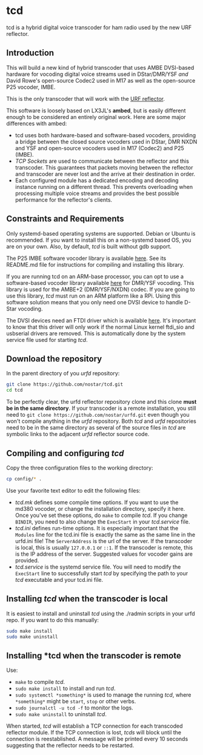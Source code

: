 ﻿# tcd

tcd is a hybrid digital voice transcoder for ham radio used by the new URF reflector.

## Introduction

This will build a new kind of hybrid transcoder that uses AMBE DVSI-based hardware for vocoding digital voice streams used in DStar/DMR/YSF *and* David Rowe's open-source Codec2 used in M17 as well as the open-source P25 vocoder, IMBE.

This is the only transcoder that will work with the [URF reflector](https://github.com/nostar/urfd).

This software is loosely based on LX3JL's **ambed**, but is easily different enough to be considered an entirely original work. Here are some major differences with ambed:

- tcd uses both hardware-based and software-based vocoders, providing a bridge between the closed source vocoders used in DStar, DMR NXDN and YSF and open-source vocoders used in M17 (Codec2) and P25 (IMBE).
- *TCP Sockets* are used to communicate between the reflector and this transcoder. This guarantees that packets moving between the reflector and transcoder are never lost and the arrive at their destination in order.
- Each configured module has a dedicated encoding and decoding instance running on a different thread. This prevents overloading when processing multiple voice streams and provides the best possible performance for the reflector's clients.

## Constraints and Requirements

Only systemd-based operating systems are supported. Debian or Ubuntu is recommended. If you want to install this on a non-systemd based OS, you are on your own. Also, by default, *tcd* is built without gdb support.

The P25 IMBE software vocoder library is available [here](https://github.com/nostar/imbe_vocoder). See its README.md file for instructions for compiling and installing this library.

If you are running tcd on an ARM-base processor, you can opt to use a software-based vocoder library available [here](https://github.com/nostar/md380_vocoder) for DMR/YSF vocoding. This library is used for the AMBE+2 (DMR/YSF/NXDN) codec. If you are going to use this library, *tcd* must run on an ARM platform like a RPi. Using this software solution means that you only need one DVSI device to handle D-Star vocoding.

The DVSI devices need an FTDI driver which is available [here](https://ftdichip.com/drivers/d2xx-drivers). It's important to know that this driver will only work if the normal Linux kernel ftdi_sio and usbserial drivers are removed. This is automatically done by the system service file used for starting *tcd*.

## Download the repository

In the parent directory of you *urfd* repository:

```bash
git clone https://github.com/nostar/tcd.git
cd tcd
```

To be perfectly clear, the urfd reflector repository clone and this clone **must be in the same directory**. If your transcoder is a remote installation, you still need to `git clone https://github.com/nostar/urfd.git` even though you won't compile anything in the *urfd* repository. Both *tcd* and *urfd* repositories need to be in the same directory as several of the source files in *tcd* are symbolic links to the adjacent *urfd* reflector source code.

## Compiling and configuring *tcd*

 Copy the three configuration files to the working directory:

```bash
cp config/* .
```

Use your favorite text editor to edit the following files:
- *tcd.mk* defines some compile time options. If you want to use the md380 vocoder, or change the installation directory, specify it here. Once you've set these options, do `make` to compile *tcd*. If you change `BINDIR`, you need to also change the `ExecStart` in your *tcd.service* file.
- *tcd.ini* defines run-time options. It is especially important that the `Modules` line for the tcd.ini file is exactly the same as the same line in the urfd.ini file! The `ServerAddress` is the url of the server. If the transcoder is local, this is usually `127.0.0.1` or `::1`. If the transcoder is remote, this is the IP address of the server. Suggested values for vocoder gains are provided.
- *tcd.service* is the systemd service file. You will need to modify the `ExecStart` line to successfully start *tcd* by specifying the path to your *tcd* executable and your tcd.ini file.

## Installing *tcd* when the transcoder is local

It is easiest to install and uninstall *tcd* using the ./radmin scripts in your urfd repo. If you want to do this manually:

```bash
sudo make install
sudo make uninstall
```

## Installing *tcd when the transcoder is remote

Use:
- `make` to compile *tcd*.
- `sudo make install` to install and run *tcd*.
- `sudo systemctl *something*` is used to manage the running *tcd*, where `*something*` might be `start`, `stop` or other verbs.
- `sudo journalctl -u tcd -f` to monitor the logs.
- `sudo make uninstall` to uninstall *tcd*.

When started, *tcd* will establish a TCP connection for each transcoded reflector module. If the TCP connection is lost, *tcds* will block until the connection is reestablished. A message will be printed every 10 seconds suggesting that the reflector needs to be restarted.
